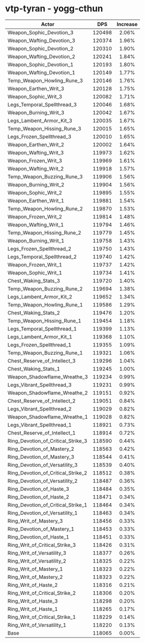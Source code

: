# vtp-tyran - yogg-cthun
| Actor | DPS | Increase |
|---|:---:|:---:|
|Weapon_Sophic_Devotion_3|120498|2.06%|
|Weapon_Wafting_Devotion_3|120374|1.96%|
|Weapon_Sophic_Devotion_2|120310|1.90%|
|Weapon_Wafting_Devotion_2|120241|1.84%|
|Weapon_Sophic_Devotion_1|120193|1.80%|
|Weapon_Wafting_Devotion_1|120149|1.77%|
|Temp_Weapon_Howling_Rune_3|120146|1.76%|
|Weapon_Earthen_Writ_3|120128|1.75%|
|Weapon_Sophic_Writ_3|120082|1.71%|
|Legs_Temporal_Spellthread_3|120046|1.68%|
|Weapon_Burning_Writ_3|120042|1.67%|
|Legs_Lambent_Armor_Kit_3|120035|1.67%|
|Temp_Weapon_Hissing_Rune_3|120015|1.65%|
|Legs_Frozen_Spellthread_3|120010|1.65%|
|Weapon_Earthen_Writ_2|120002|1.64%|
|Weapon_Wafting_Writ_3|119973|1.62%|
|Weapon_Frozen_Writ_3|119969|1.61%|
|Weapon_Wafting_Writ_2|119918|1.57%|
|Temp_Weapon_Buzzing_Rune_3|119906|1.56%|
|Weapon_Burning_Writ_2|119904|1.56%|
|Weapon_Sophic_Writ_2|119895|1.55%|
|Weapon_Earthen_Writ_1|119881|1.54%|
|Temp_Weapon_Howling_Rune_2|119870|1.53%|
|Weapon_Frozen_Writ_2|119814|1.48%|
|Weapon_Wafting_Writ_1|119794|1.46%|
|Temp_Weapon_Hissing_Rune_2|119779|1.45%|
|Weapon_Burning_Writ_1|119758|1.43%|
|Legs_Frozen_Spellthread_2|119750|1.43%|
|Legs_Temporal_Spellthread_2|119740|1.42%|
|Weapon_Frozen_Writ_1|119737|1.42%|
|Weapon_Sophic_Writ_1|119734|1.41%|
|Chest_Waking_Stats_3|119720|1.40%|
|Temp_Weapon_Buzzing_Rune_2|119694|1.38%|
|Legs_Lambent_Armor_Kit_2|119652|1.34%|
|Temp_Weapon_Howling_Rune_1|119586|1.29%|
|Chest_Waking_Stats_2|119476|1.20%|
|Temp_Weapon_Hissing_Rune_1|119454|1.18%|
|Legs_Temporal_Spellthread_1|119399|1.13%|
|Legs_Lambent_Armor_Kit_1|119368|1.10%|
|Legs_Frozen_Spellthread_1|119355|1.09%|
|Temp_Weapon_Buzzing_Rune_1|119321|1.06%|
|Chest_Reserve_of_Intellect_3|119296|1.04%|
|Chest_Waking_Stats_1|119245|1.00%|
|Weapon_Shadowflame_Wreathe_3|119234|0.99%|
|Legs_Vibrant_Spellthread_3|119231|0.99%|
|Weapon_Shadowflame_Wreathe_2|119151|0.92%|
|Chest_Reserve_of_Intellect_2|119051|0.84%|
|Legs_Vibrant_Spellthread_2|119029|0.82%|
|Weapon_Shadowflame_Wreathe_1|119028|0.82%|
|Legs_Vibrant_Spellthread_1|118921|0.73%|
|Chest_Reserve_of_Intellect_1|118914|0.72%|
|Ring_Devotion_of_Critical_Strike_3|118590|0.44%|
|Ring_Devotion_of_Mastery_2|118563|0.42%|
|Ring_Devotion_of_Mastery_3|118544|0.41%|
|Ring_Devotion_of_Versatility_3|118539|0.40%|
|Ring_Devotion_of_Critical_Strike_2|118512|0.38%|
|Ring_Devotion_of_Versatility_2|118487|0.36%|
|Ring_Devotion_of_Haste_3|118484|0.35%|
|Ring_Devotion_of_Haste_2|118471|0.34%|
|Ring_Devotion_of_Critical_Strike_1|118464|0.34%|
|Ring_Devotion_of_Versatility_1|118463|0.34%|
|Ring_Writ_of_Mastery_3|118456|0.33%|
|Ring_Devotion_of_Mastery_1|118453|0.33%|
|Ring_Devotion_of_Haste_1|118451|0.33%|
|Ring_Writ_of_Critical_Strike_3|118426|0.31%|
|Ring_Writ_of_Versatility_3|118377|0.26%|
|Ring_Writ_of_Versatility_2|118325|0.22%|
|Ring_Writ_of_Mastery_1|118323|0.22%|
|Ring_Writ_of_Mastery_2|118323|0.22%|
|Ring_Writ_of_Haste_2|118316|0.21%|
|Ring_Writ_of_Critical_Strike_2|118306|0.20%|
|Ring_Writ_of_Haste_3|118298|0.20%|
|Ring_Writ_of_Haste_1|118265|0.17%|
|Ring_Writ_of_Critical_Strike_1|118229|0.14%|
|Ring_Writ_of_Versatility_1|118220|0.13%|
|Base|118065|0.00%|
